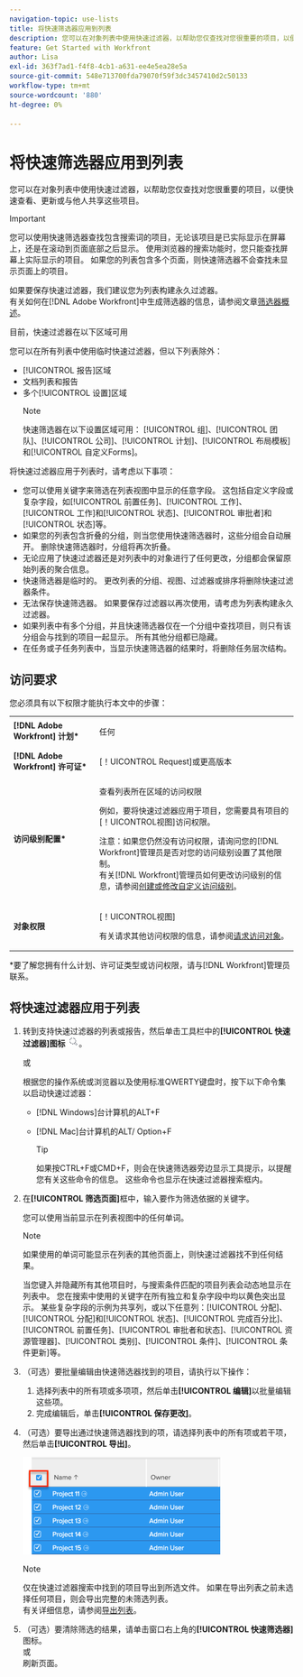 ```yaml
---
navigation-topic: use-lists
title: 将快速筛选器应用到列表
description: 您可以在对象列表中使用快速过滤器，以帮助您仅查找对您很重要的项目，以便快速查看、更新或与他人共享这些项目。
feature: Get Started with Workfront
author: Lisa
exl-id: 363f7ad1-f4f8-4cb1-a631-ee4e5ea28e5a
source-git-commit: 548e713700fda79070f59f3dc3457410d2c50133
workflow-type: tm+mt
source-wordcount: '880'
ht-degree: 0%

---
```


# 将快速筛选器应用到列表

<!--
{{highlighted-preview}}
-->

您可以在对象列表中使用快速过滤器，以帮助您仅查找对您很重要的项目，以便快速查看、更新或与他人共享这些项目。

>[!IMPORTANT]
>
>您可以使用快速筛选器查找包含搜索词的项目，无论该项目是已实际显示在屏幕上，还是在滚动到页面底部之后显示。 使用浏览器的搜索功能时，您只能查找屏幕上实际显示的项目。 如果您的列表包含多个页面，则快速筛选器不会查找未显示页面上的项目。

如果要保存快速过滤器，我们建议您为列表构建永久过滤器。\
有关如何在[!DNL Adobe Workfront]中生成筛选器的信息，请参阅文章[筛选器概述](../../../reports-and-dashboards/reports/reporting-elements/filters-overview.md)。

目前，快速过滤器在以下区域可用


您可以在所有列表中使用临时快速过滤器，但以下列表除外：

* [!UICONTROL 报告]区域
* 文档列表和报告
* 多个[!UICONTROL 设置]区域
  >[!NOTE]
  >
  >快速筛选器在以下设置区域可用： [!UICONTROL 组]、[!UICONTROL 团队]、[!UICONTROL 公司]、[!UICONTROL 计划]、[!UICONTROL 布局模板]和[!UICONTROL 自定义Forms]。


将快速过滤器应用于列表时，请考虑以下事项：

* 您可以使用关键字来筛选在列表视图中显示的任意字段。 这包括自定义字段或复杂字段，如[!UICONTROL 前置任务]、[!UICONTROL 工作]、[!UICONTROL 工作]和[!UICONTROL 状态]、[!UICONTROL 审批者]和[!UICONTROL 状态]等。
* 如果您的列表包含折叠的分组，则当您使用快速筛选器时，这些分组会自动展开。 删除快速筛选器时，分组将再次折叠。
* 无论应用了快速过滤器还是对列表中的对象进行了任何更改，分组都会保留原始列表的聚合信息。
* 快速筛选器是临时的。 更改列表的分组、视图、过滤器或排序将删除快速过滤器条件。
* 无法保存快速筛选器。 如果要保存过滤器以再次使用，请考虑为列表构建永久过滤器。
* 如果列表中有多个分组，并且快速筛选器仅在一个分组中查找项目，则只有该分组会与找到的项目一起显示。 所有其他分组都已隐藏。
* 在任务或子任务列表中，当显示快速筛选器的结果时，将删除任务层次结构。

## 访问要求

您必须具有以下权限才能执行本文中的步骤：

<table style="table-layout:auto"> 
 <col> 
 <col> 
 <tbody> 
  <tr> 
   <td role="rowheader"><b>[!DNL Adobe Workfront] 计划*</b></td> 
   <td> <p>任何</p> </td> 
  </tr> 
  <tr> 
   <td role="rowheader"><b>[!DNL Adobe Workfront] 许可证*</b></td> 
   <td> <p>[！UICONTROL Request]或更高版本</p> </td> 
  </tr> 
  <tr> 
   <td role="rowheader"><b>访问级别配置*</b></td> 
   <td> <p>查看列表所在区域的访问权限</p> <p>例如，要将快速过滤器应用于项目，您需要具有项目的[！UICONTROL视图]访问权限。</p> <p>注意：如果您仍然没有访问权限，请询问您的[!DNL Workfront]管理员是否对您的访问级别设置了其他限制。<br>有关[!DNL Workfront]管理员如何更改访问级别的信息，请参阅<a href="../../../administration-and-setup/add-users/configure-and-grant-access/create-modify-access-levels.md" class="MCXref xref">创建或修改自定义访问级别</a>。</p> </td> 
  </tr> 
  <tr> 
   <td role="rowheader"><b>对象权限</b></td> 
   <td> <p>[！UICONTROL视图]</p> <p>有关请求其他访问权限的信息，请参阅<a href="../../../workfront-basics/grant-and-request-access-to-objects/request-access.md" class="MCXref xref">请求访问对象</a>。</p> </td> 
  </tr> 
 </tbody> 
</table>

&#42;要了解您拥有什么计划、许可证类型或访问权限，请与[!DNL Workfront]管理员联系。

## 将快速过滤器应用于列表

1. 转到支持快速过滤器的列表或报告，然后单击工具栏中的&#x200B;**[!UICONTROL 快速过滤器]图标** ![](assets/qs-quick-filter-icon.png)。

   或

   根据您的操作系统或浏览器以及使用标准QWERTY键盘时，按下以下命令集以启动快速过滤器：

   * [!DNL Windows]台计算机的ALT+F
   * [!DNL Mac]台计算机的ALT/ Option+F

     >[!TIP]
     >
     >如果按CTRL+F或CMD+F，则会在快速筛选器旁边显示工具提示，以提醒您有关这些命令的信息。 这些命令也显示在快速过滤器搜索框内。

1. 在&#x200B;**[!UICONTROL 筛选页面]**&#x200B;框中，输入要作为筛选依据的关键字。

   您可以使用当前显示在列表视图中的任何单词。

   >[!NOTE]
   >
   >如果使用的单词可能显示在列表的其他页面上，则快速过滤器找不到任何结果。

   当您键入并隐藏所有其他项目时，与搜索条件匹配的项目列表会动态地显示在列表中。 您在搜索中使用的关键字在所有独立和复杂字段中均以黄色突出显示。 某些复杂字段的示例为共享列，或以下任意列：[!UICONTROL 分配]、[!UICONTROL 分配]和[!UICONTROL 状态]、[!UICONTROL 完成百分比]、[!UICONTROL 前置任务]、[!UICONTROL 审批者和状态]、[!UICONTROL 资源管理器]、[!UICONTROL 类别]、[!UICONTROL 条件]、[!UICONTROL 条件更新]等。

1. （可选）要批量编辑由快速筛选器找到的项目，请执行以下操作：

   1. 选择列表中的所有项或多项项，然后单击&#x200B;**[!UICONTROL 编辑]**&#x200B;以批量编辑这些项。
   1. 完成编辑后，单击&#x200B;**[!UICONTROL 保存更改]**。

1. （可选）要导出通过快速筛选器找到的项，请选择列表中的所有项或若干项，然后单击&#x200B;**[!UICONTROL 导出]**。

   ![select_all_projects_with_highlight__1_.png](assets/select-all-projects-with-highlight--1--350x173.png)

   >[!NOTE]
   >
   >仅在快速过滤器搜索中找到的项目导出到所选文件。 如果在导出列表之前未选择任何项目，则会导出完整的未筛选列表。\
   >有关详细信息，请参阅[导出列表](../../../workfront-basics/navigate-workfront/use-lists/export-lists.md)。

1. （可选）要清除筛选的结果，请单击窗口右上角的&#x200B;**[!UICONTROL 快速筛选器]**&#x200B;图标。\
   或\
   刷新页面。

